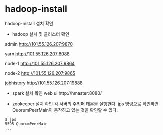 # hadoop-install
hadoop-install 설치 확인

- hadoop 설치 및 클러스터 확인

admin http://101.55.126.207:9870

yarn http://101.55.126.207:8088

node-1 http://101.55.126.207:9864

node-2 http://101.55.126.207:9865

jobhistory http://101.55.126.207:19888


- spark 설치 확인
web ui http://hmaster:8080/

- zookeeper 설치 확인
각 서버의 주키퍼 데몬을 실행한다.
jps 명령으로 확인하면 QuorumPeerMain이 동작하고 있는 것을 확인할 수 있다.

```
$ jps
5595 QuorumPeerMain
...
```
